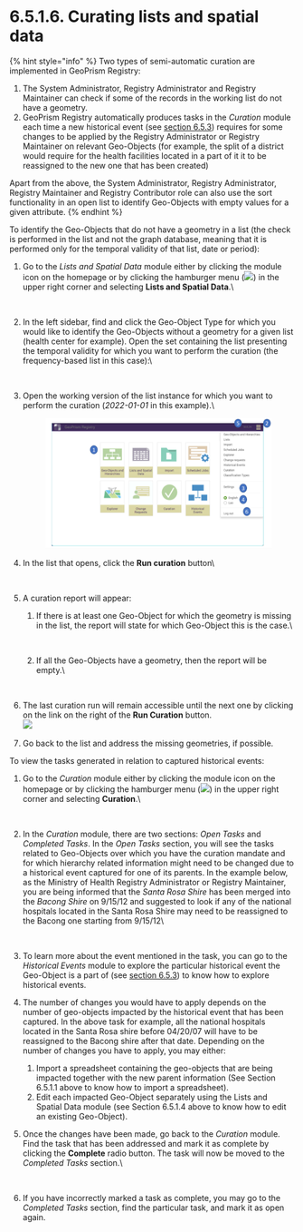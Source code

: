 # 6.5.1.6. Curating lists and spatial data

{% hint style="info" %}
Two types of semi-automatic curation are implemented in GeoPrism Registry:

1. The System Administrator, Registry Administrator and Registry Maintainer can check if some of the records in the working list do not have a geometry.
2. GeoPrism Registry automatically produces tasks in the _Curation_ module each time a new historical event (see [section 6.5.3](../6.5.3-historical-events.md)) requires for some changes to be applied by the Registry Administrator or Registry Maintainer on relevant Geo-Objects (for example, the split of a district would require for the health facilities located in a part of it it to be reassigned to the new one that has been created)

Apart from the above, the System Administrator, Registry Administrator, Registry Maintainer and Registry Contributor role can also use the sort functionality in an open list to identify Geo-Objects with empty values for a given attribute.
{% endhint %}

To identify the Geo-Objects that do not have a geometry in a list (the check is performed in the list and not the graph database, meaning that it is performed only for the temporal validity of that list, date or period):

1.  Go to the _Lists and Spatial Data_ module either by clicking the module icon on the homepage or by clicking the hamburger menu (![](https://lh3.googleusercontent.com/4ieAODNcwrlKZ6iUiZnYlbLGZmQJiEse\_Z8mls7B1vwiKHOfldO3TWH3smxfa1IJQb\_BhxM7c6iTe--Wm0sPvlovt4jp-DaoMkTqq5MNslg-imIrXqyoa3A3Fnq-Ct\_7AAaQzW-xMCIbev1kGSUU8xN5v8iFIayG4z8c4H78mU80Ms6J\_4PBB1ghQw)) in the upper right corner and selecting **Lists and Spatial Data**.\


    <figure><img src="../../../../../.gitbook/assets/image (19) (1) (1).png" alt=""><figcaption></figcaption></figure>
2.  In the left sidebar, find and click the Geo-Object Type for which you would like to identify the Geo-Objects without a geometry for a given list (health center for example). Open the set containing the list presenting the temporal validity for which you want to perform the curation (the frequency-based list in this case):\


    <figure><img src="../../../../../.gitbook/assets/image (34) (1).png" alt=""><figcaption></figcaption></figure>
3.  Open the working version of the list instance for which you want to perform the curation (_2022-01-01_ in this example).\


    <figure><img src="../../../../../.gitbook/assets/image (1) (1) (2).png" alt=""><figcaption></figcaption></figure>
4.  In the list that opens, click the **Run curation** button\


    <figure><img src="../../../../../.gitbook/assets/image (18) (4).png" alt=""><figcaption></figcaption></figure>
5. A curation report will appear:
   1.  If there is at least one Geo-Object for which the geometry is missing in the list, the report will state for which Geo-Object this is the case.\


       <figure><img src="../../../../../.gitbook/assets/image (4) (1).png" alt=""><figcaption></figcaption></figure>
   2.  If all the Geo-Objects have a geometry, then the report will be empty.\


       <figure><img src="../../../../../.gitbook/assets/image (16) (2).png" alt=""><figcaption></figcaption></figure>
6. The last curation run will remain accessible until the next one by clicking on the link on the right of the **Run Curation** button.\
   ![](<../../../../../.gitbook/assets/image (10) (1).png>)
7. Go back to the list and address the missing geometries, if possible.

To view the tasks generated in relation to captured historical events:

1.  Go to the _Curation_ module either by clicking the module icon on the homepage or by clicking the hamburger menu (![](https://lh4.googleusercontent.com/LXLYgQWXwF0Rm7eHKexpUu\_GXCMOZeSIZSyoj08-me4GjBUwtbljSg5P5twFI3HRGtbRvwD6L6cq0YyYZirbgNV45ESEyeBZPGvQDokvpyUyA88pGI5HyxeW7fvvpPz6\_vSMOeLuk62zspLP\_uedmw\_jlEURxV6ACuRE4p-fpiGrvrqD86w26a6Z9Q)) in the upper right corner and selecting **Curation**.\


    <figure><img src="../../../../../.gitbook/assets/image (7) (2).png" alt=""><figcaption></figcaption></figure>
2.  In the _Curation_ module, there are two sections: _Open Tasks_ and _Completed Tasks_. In the _Open Tasks_ section, you will see the tasks related to Geo-Objects over which you have the curation mandate and for which hierarchy related information might need to be changed due to a historical event captured for one of its parents. In the example below, as the Ministry of Health Registry Administrator or Registry Maintainer, you are being informed that the _Santa Rosa Shire_ has been merged into the _Bacong Shire_ on 9/15/12 and suggested to look if any of the national hospitals located in the Santa Rosa Shire may need to be reassigned to the Bacong one starting from 9/15/12\


    <figure><img src="../../../../../.gitbook/assets/image (17) (4).png" alt=""><figcaption></figcaption></figure>
3. To learn more about the event mentioned in the task, you can go to the _Historical Events_ module to explore the particular historical event the Geo-Object is a part of (see [section 6.5.3](../6.5.3-historical-events.md)) to know how to explore historical events.
4. The number of changes you would have to apply depends on the number of geo-objects impacted by the historical event that has been captured. In the above task for example, all the national hospitals located in the Santa Rosa shire before 04/20/07 will have to be reassigned to the Bacong shire after that date. Depending on the number of changes you have to apply, you may either:
   1. Import a spreadsheet containing the geo-objects that are being impacted together with the new parent information (See Section 6.5.1.1 above to know how to import a spreadsheet).
   2. Edit each impacted Geo-Object separately using the Lists and Spatial Data module (see Section 6.5.1.4 above to know how to edit an existing Geo-Object).
5.  Once the changes have been made, go back to the _Curation_ module. Find the task that has been addressed and mark it as complete by clicking the **Complete** radio button. The task will now be moved to the _Completed Tasks_ section.\


    <figure><img src="../../../../../.gitbook/assets/image (6) (3).png" alt=""><figcaption></figcaption></figure>
6. If you have incorrectly marked a task as complete, you may go to the _Completed Tasks_ section, find the particular task, and mark it as open again.
